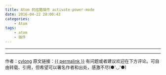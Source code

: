 ```yaml
---
title: Atom 的炫酷插件 activate-power-mode
date: 2016-04-22 20:00:43
categories:
    - Atom
tags:
    - atom
    - 插件
---
```

---


<!-- more -->


---

作者：[cylong](http://cylong.cc/about/ "cylong")
原文链接：<a href='{{ permalink }}' title='{{ title }}' >{{ permalink }}</a>
有问题或者建议欢迎在下方评论。可自由转载、引用，但希望可以署名作者和出处，感激不尽(●'◡'●)
